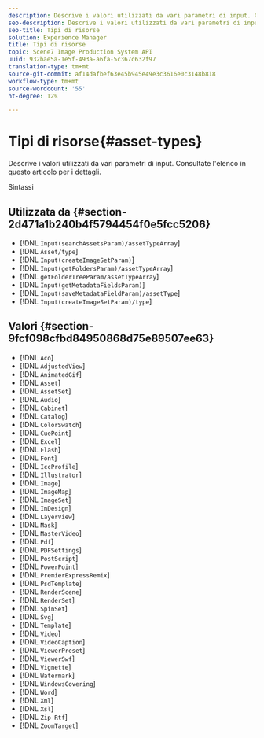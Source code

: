 ```yaml
---
description: Descrive i valori utilizzati da vari parametri di input. Consultate l'elenco in questo articolo per i dettagli.
seo-description: Descrive i valori utilizzati da vari parametri di input. Consultate l'elenco in questo articolo per i dettagli.
seo-title: Tipi di risorse
solution: Experience Manager
title: Tipi di risorse
topic: Scene7 Image Production System API
uuid: 932bae5a-1e5f-493a-a6fa-5c367c632f97
translation-type: tm+mt
source-git-commit: af14dafbef63e45b945e49e3c3616e0c3148b818
workflow-type: tm+mt
source-wordcount: '55'
ht-degree: 12%

---
```



# Tipi di risorse{#asset-types}

Descrive i valori utilizzati da vari parametri di input. Consultate l&#39;elenco in questo articolo per i dettagli.

Sintassi

## Utilizzata da {#section-2d471a1b240b4f5794454f0e5fcc5206}

* [!DNL `Input(searchAssetsParam)/assetTypeArray`]
* [!DNL `Asset/type`]
* [!DNL `Input(createImageSetParam)`]
* [!DNL `Input(getFoldersParam)/assetTypeArray`]
* [!DNL `getFolderTreeParam/assetTypeArray`]
* [!DNL `Input(getMetadataFieldsParam)`]
* [!DNL `Input(saveMetadataFieldParam)/assetType`]
* [!DNL `Input(createImageSetParam)/type`]

## Valori {#section-9fcf098cfbd84950868d75e89507ee63}

* [!DNL `Aco`]
* [!DNL `AdjustedView`]
* [!DNL `AnimatedGif`]
* [!DNL `Asset`]
* [!DNL `AssetSet`]
* [!DNL `Audio`]
* [!DNL `Cabinet`]
* [!DNL `Catalog`]
* [!DNL `ColorSwatch`]
* [!DNL `CuePoint`]
* [!DNL `Excel`]
* [!DNL `Flash`]
* [!DNL `Font`]
* [!DNL `IccProfile`]
* [!DNL `Illustrator`]
* [!DNL `Image`]
* [!DNL `ImageMap`]
* [!DNL `ImageSet`]
* [!DNL `InDesign`]
* [!DNL `LayerView`]
* [!DNL `Mask`]
* [!DNL `MasterVideo`]
* [!DNL `Pdf`]
* [!DNL `PDFSettings`]
* [!DNL `PostScript`]
* [!DNL `PowerPoint`]
* [!DNL `PremierExpressRemix`]
* [!DNL `PsdTemplate`]
* [!DNL `RenderScene`]
* [!DNL `RenderSet`]
* [!DNL `SpinSet`]
* [!DNL `Svg`]
* [!DNL `Template`]
* [!DNL `Video`]
* [!DNL `VideoCaption`]
* [!DNL `ViewerPreset`]
* [!DNL `ViewerSwf`]
* [!DNL `Vignette`]
* [!DNL `Watermark`]
* [!DNL `WindowsCovering`]
* [!DNL `Word`]
* [!DNL `Xml`]
* [!DNL `Xsl`]
* [!DNL `Zip Rtf`]
* [!DNL `ZoomTarget`]

